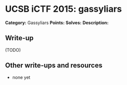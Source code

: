 # UCSB iCTF 2015: gassyliars

**Category:** Gassyliars
**Points:** 
**Solves:** 
**Description:**



## Write-up

(TODO)

## Other write-ups and resources

* none yet
